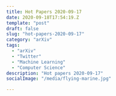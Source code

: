 ```yaml
---
title: Hot Papers 2020-09-17
date: 2020-09-18T17:54:19.Z
template: "post"
draft: false
slug: "hot-papers-2020-09-17"
category: "arXiv"
tags:
  - "arXiv"
  - "Twitter"
  - "Machine Learning"
  - "Computer Science"
description: "Hot papers 2020-09-17"
socialImage: "/media/flying-marine.jpg"

---
```

